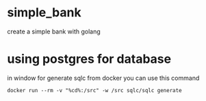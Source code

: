 # simple_bank
create a simple bank with golang


# using postgres for database

in window for generate sqlc from docker you can use this command

```docker run --rm -v "%cd%:/src" -w /src sqlc/sqlc generate```
